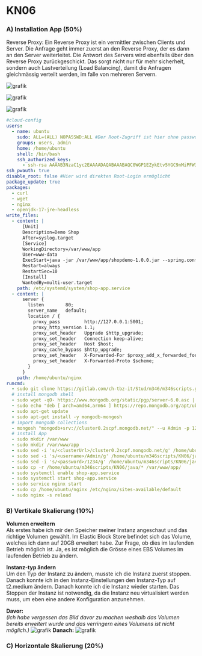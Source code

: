 # KN06

### A) Installation App (50%)

Reverse Proxy: Ein Reverse Proxy ist ein vermittler zwischen Clients und Server. Die Anfrage geht immer zuerst an den Reverse Proxy, der es dann an den Server weiterleitet. Die Antwort des Servers wird ebenfalls über den Reverse Proxy zurückgeschickt. Das sorgt nicht nur für mehr sicherheit, sondern auch Lastverteilung (Load Balancing), damit die Anfragen gleichmässig verteilt werden, im falle von mehreren Servern. 

![grafik](https://github.com/user-attachments/assets/1102841f-bb0b-44cd-b3f6-92f563e8e065)

![grafik](https://github.com/user-attachments/assets/e63dc9d6-2966-4355-ab4a-854d1820e534)

![grafik](https://github.com/user-attachments/assets/a648879c-576a-41be-9290-b348bec2bb07)

```yaml
#cloud-config
users:
  - name: ubuntu
    sudo: ALL=(ALL) NOPASSWD:ALL #Der Root-Zugriff ist hier ohne passwort möglich
    groups: users, admin
    home: /home/ubuntu
    shell: /bin/bash
    ssh_authorized_keys:
      - ssh-rsa AAAAB3NzaC1yc2EAAAADAQABAAABAQC0WGP1EZykEtv5YGC9nMiPFW3U3DmZNzKFO5nEu6uozEHh4jLZzPNHSrfFTuQ2GnRDSt+XbOtTLdcj26+iPNiFoFha42aCIzYjt6V8Z+SQ9pzF4jPPzxwXfDdkEWylgoNnZ+4MG1lNFqa8aO7F62tX0Yj5khjC0Bs7Mb2cHLx1XZaxJV6qSaulDuBbLYe8QUZXkMc7wmob3PM0kflfolR3LE7LResIHWa4j4FL6r5cQmFlDU2BDPpKMFMGUfRSFiUtaWBNXFOWHQBC2+uKmuMPYP4vJC9sBgqMvPN/X2KyemqdMvdKXnCfrzadHuSSJYEzD64Cve5Zl9yVvY4AqyBD aws-key
ssh_pwauth: true
disable_root: false #Hier wird direkten Root-Login ermöglicht
package_update: true 
packages:
  - curl
  - wget
  - nginx
  - openjdk-17-jre-headless
write_files:
  - content: |
      [Unit]
      Description=Demo Shop
      After=syslog.target
      [Service]
      WorkingDirectory=/var/www/app
      User=www-data
      ExecStart=java -jar /var/www/app/shopdemo-1.0.0.jar --spring.config.additional-location=/var/www/app/production.properties SuccessExitStatus=143 
      Restart=always
      RestartSec=10
      [Install] 
      WantedBy=multi-user.target
    path: /etc/systemd/system/shop-app.service
  - content: |
      server {
        listen        80;
        server_name   default;
        location / {
          proxy_pass         http://127.0.0.1:5001;
          proxy_http_version 1.1;
          proxy_set_header   Upgrade $http_upgrade;
          proxy_set_header   Connection keep-alive;
          proxy_set_header   Host $host;
          proxy_cache_bypass $http_upgrade;
          proxy_set_header   X-Forwarded-For $proxy_add_x_forwarded_for;
          proxy_set_header   X-Forwarded-Proto $scheme;
        }
      }
    path: /home/ubuntu/nginx
runcmd:
  - sudo git clone https://gitlab.com/ch-tbz-it/Stud/m346/m346scripts.git /home/ubuntu/m346scripts
  # install mongodb shell
  - sudo wget -qO- https://www.mongodb.org/static/pgp/server-6.0.asc | sudo tee /etc/apt/trusted.gpg.d/server-6.0.asc
  - sudo echo "deb [ arch=amd64,arm64 ] https://repo.mongodb.org/apt/ubuntu jammy/mongodb-org/6.0 multiverse" | sudo tee /etc/apt/sources.list.d/mongodb-org-6.0.list
  - sudo apt-get update
  - sudo apt-get install -y mongodb-mongosh
  # import mongodb collections
  - mongosh "mongodb+srv://cluster0.2scpf.mongodb.net/" --u Admin -p 1234 < /home/ubuntu/m346scripts/KN06/shop-database-mongodb.txt #Passwort für die DB ist hier im Klartext einfach zu finden
  # install App
  - sudo mkdir /var/www
  - sudo mkdir /var/www/app
  - sudo sed -i 's/<clusterUrl>/cluster0.2scpf.mongodb.net/g' /home/ubuntu/m346scripts/KN06/java/production.properties
  - sudo sed -i 's/<username>/Admin/g' /home/ubuntu/m346scripts/KN06/java/production.properties  
  - sudo sed -i 's/<password>/1234/g' /home/ubuntu/m346scripts/KN06/java/production.properties   #Passwort für die DB ist hier im Klartext einfach zu finden
  - sudo cp -r /home/ubuntu/m346scripts/KN06/java/* /var/www/app/
  - sudo systemctl enable shop-app.service
  - sudo systemctl start shop-app.service
  - sudo service nginx start
  - sudo cp /home/ubuntu/nginx /etc/nginx/sites-available/default
  - sudo nginx -s reload
```

### B) Vertikale Skalierung  (10%)

**Volumen erweitern**
<br/>
Als erstes habe ich mir den Speicher meiner Instanz angeschaut und das richtige Volumen gewählt. 
Im Elastic Block Store befindet sich das Volume, welches ich dann auf 20GB erweitert habe. 
Zur Frage, ob dies im laufenden Betrieb möglich ist. 
Ja, es ist möglich die Grösse eines EBS Volumes im laufenden Betrieb zu ändern. 

**Instanz-typ ändern**
<br/>
Um den Typ der Instanz zu ändern, musste ich die Instanz zuerst stoppen. Danach konnte ich in den Instanz-Einstellungen den Instanz-Typ auf t2.medium ändern. Danach konnte ich die Instanz wieder starten. Das Stoppen der Instanz ist notwendig, da die Instanz neu virtualisiert werden muss, um eben eine andere Konfiguration anzunehmen.

**Davor:** 
<br/>
*(Ich habe vergessen das Bild davor zu machen weshalb das Volumen bereits erweitert wurde und das verringern eines Volumens ist nicht möglich.)*
![grafik](https://github.com/user-attachments/assets/d5fe4c54-cfa2-46ab-a17c-14bd014b2147)
**Danach:**
![grafik](https://github.com/user-attachments/assets/39dcafd3-176a-4bae-b9cc-0e10a35df64c)


### C) Horizontale Skalierung (20%)
